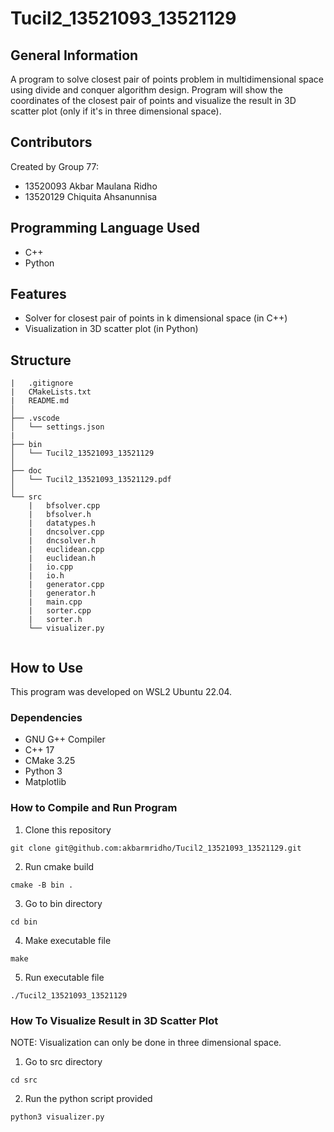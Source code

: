 # Tucil2_13521093_13521129

## General Information
A program to solve closest pair of points problem in multidimensional space using divide and conquer algorithm design. Program will show the coordinates of the closest pair of points and visualize the result in 3D scatter plot (only if it's in three dimensional space).

## Contributors
Created by Group 77:
- 13520093 Akbar Maulana Ridho
- 13520129 Chiquita Ahsanunnisa

## Programming Language Used
- C++
- Python

## Features
- Solver for closest pair of points in k dimensional space (in C++)
- Visualization in 3D scatter plot (in Python)

## Structure

```
|   .gitignore
|   CMakeLists.txt
|   README.md
│ 
├── .vscode
│   └── settings.json
|
├── bin
│   └── Tucil2_13521093_13521129
│       
├── doc
│   └── Tucil2_13521093_13521129.pdf
│ 
└── src
    |   bfsolver.cpp
    |   bfsolver.h
    |   datatypes.h
    |   dncsolver.cpp
    |   dncsolver.h
    |   euclidean.cpp
    |   euclidean.h
    |   io.cpp
    |   io.h
    |   generator.cpp
    |   generator.h
    |   main.cpp
    |   sorter.cpp
    |   sorter.h
    └── visualizer.py
    
```

## How to Use

This program was developed on WSL2 Ubuntu 22.04.

### Dependencies
- GNU G++ Compiler
- C++ 17
- CMake 3.25
- Python 3
- Matplotlib

### How to Compile and Run Program
1. Clone this repository

```
git clone git@github.com:akbarmridho/Tucil2_13521093_13521129.git
```

2. Run cmake build

```
cmake -B bin .
```

3. Go to bin directory
```
cd bin
```

4. Make executable file
```
make
```

5. Run executable file

```
./Tucil2_13521093_13521129
```

### How To Visualize Result in 3D Scatter Plot
NOTE: Visualization can only be done in three dimensional space. </br>
1. Go to src directory
```
cd src
```

2. Run the python script provided
```
python3 visualizer.py
```